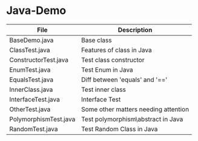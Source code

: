# Java-Demo

| File  | Description |
| ------------- | ------------- |
| BaseDemo.java  | Base class   |
| ClassTest.java | Features of class in Java |
| ConstructorTest.java | Test class constructor |
| EnumTest.java | Test Enum in Java |
| EqualsTest.java | Diff between 'equals' and '==' |
| InnerClass.java | Test inner class |
| InterfaceTest.java | 	Interface Test |
| OtherTest.java | 	Some other matters needing attention |
| PolymorphismTest.java | Test polymorphism\abstract in Java |
| RandomTest.java | Test Random Class in Java |

